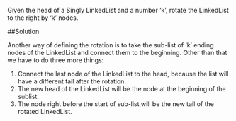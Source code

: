 Given the head of a Singly LinkedList and a number ‘k’, rotate the LinkedList to the right by ‘k’ nodes.

##Solution

Another way of defining the rotation is to take the sub-list of ‘k’ ending nodes of the LinkedList and connect them
to the beginning. Other than that we have to do three more things:
1. Connect the last node of the LinkedList to the head, because the list will have a different tail after the rotation.
2. The new head of the LinkedList will be the node at the beginning of the sublist.
3. The node right before the start of sub-list will be the new tail of the rotated LinkedList.